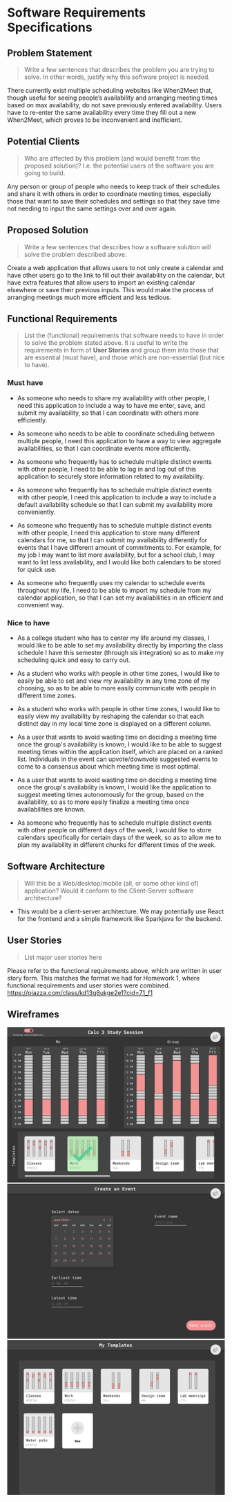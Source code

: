 # Software Requirements Specifications

## Problem Statement 

> Write a few sentences that describes the problem you are trying to solve. In other words, justify why this software project is needed.

There currently exist multiple scheduling websites like When2Meet that, though useful
for seeing people’s availability and arranging meeting times based on max availability,
do not save previously entered availability. Users have to re-enter the same
availability every time they fill out a new When2Meet, which proves to be inconvenient
and inefficient.


## Potential Clients
> Who are affected by this problem (and would benefit from the proposed solution)? I.e. the potential users of the software you are going to build.

Any person or group of people who needs to keep track of their schedules and share it
with others in order to coordinate meeting times, especially those that want to save
their schedules and settings so that they save time not needing to input the same
settings over and over again.


## Proposed Solution
> Write a few sentences that describes how a software solution will solve the problem described above.

Create a web application that allows users to not only create a calendar and have
other users go to the link to fill out their availability on the calendar, but have
extra features that allow users to import an existing calendar elsewhere or save
their previous inputs. This would make the process of arranging meetings much more
efficient and less tedious.


## Functional Requirements
> List the (functional) requirements that software needs to have in order to solve the problem stated above. It is useful to write the requirements in form of **User Stories** and group them into those that are essential (must have), and those which are non-essential (but nice to have).

### Must have
* As someone who needs to share my availability with other people, I need this
application to include a way to have me enter, save, and submit my availability,
so that I can coordinate with others more efficiently.

* As someone who needs to be able to coordinate scheduling between multiple people,
I need this application to have a way to view aggregate availabilities, so that I
can coordinate events more efficiently.

* As someone who frequently has to schedule multiple distinct events with other people,
I need to be able to log in and log out of this application to securely store information
related to my availability.

* As someone who frequently has to schedule multiple distinct events with other people,
I need this application to include a way to include a default availability schedule
so that I can submit my availability more conveniently.

* As someone who frequently has to schedule multiple distinct events with other people,
I need this application to store many different calendars for me, so that I can submit
my availability differently for events that I have different amount of
commitments to. For example, for my job I may want to list more availability, but for a
school club, I may want to list less availability, and I would like both calendars to
be stored for quick use.

* As someone who frequently uses my calendar to schedule events throughout my life,
I need to be able to import my schedule from my calendar application, so that I can
set my availabilities in an efficient and convenient way.


### Nice to have
* As a college student who has to center my life around my classes, I would like to be
able to set my availability directly by importing the class schedule I have this
semester (through sis integration) so as to make my scheduling quick and easy to
carry out.

* As a student who works with people in other time zones, I would like to easily be
able to set and view my availability in any time zone of my choosing, so as to be able
to more easily communicate with people in different time zones.

* As a student who works with people in other time zones, I would like to easily view
my availability by reshaping the calendar so that each distinct day in my local time
zone is displayed on a different column.

* As a user that wants to avoid wasting time on deciding a meeting time once
the group's availability is known, I would like to be able to suggest meeting
times within the application itself, which are placed on a ranked list. Individuals
in the event can upvote/downvote suggested events to come to a consensus about which
meeting time is most optimal. 

* As a user that wants to avoid wasting time on deciding a meeting time once
the group's availability is known, I would like the application to suggest meeting times
autonomously for the group, based on the availability, so as to more easily finalize
a meeting time once availabilities are known.

* As someone who frequently has to schedule multiple distinct events with other people
on different days of the week, I would like to store calendars specifically for certain
days of the week, so as to allow me to plan my availability in different chunks for different
times of the week.


## Software Architecture
> Will this be a Web/desktop/mobile (all, or some other kind of) application? Would it conform to the Client-Server software architecture? 

* This would be a client-server architecture. We may potentially use React for the
frontend and a simple framework like Sparkjava for the backend.


## User Stories
> List major user stories here

Please refer to the functional requirements above, which are written in user story
form. This matches the format we had for Homework 1, where functional requirements
and user stories were combined. https://piazza.com/class/kd13q8ukge2e1?cid=71_f1


## Wireframes

![Availability Entry](Availability_Entry.png "Availability Entry")
![Event Creation](Event_Creation.png "Event Creation")
![Template Management](Template_Management.png "Template Management")



